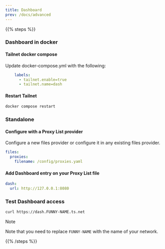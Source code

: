 ```yaml
---
title: Dashboard
prev: /docs/advanced
---
```


{{% steps %}}

### Dashboard in docker

#### Tailnet docker compose

Update docker-compose.yml with the following:

```yaml  {filename="/config/tailnet.yaml"}
    labels:
      - tailnet.enable=true
      - tailnet.name=dash
```

#### Restart Tailnet

```bash
docker compose restart
```

### Standalone

#### Configure with a Proxy List provider

Configure a new files provider or configure it in any existing files provider.

```yaml  {filename="/config/tailnet.yaml"}
files:
  proxies:
    filename: /config/proxies.yaml
```

#### Add Dashboard entry on your Proxy List file

```yaml {filename="/config/proxies.yaml"}
dash:
  url: http://127.0.0.1:8080
```

### Test Dashboard access

```bash
curl https://dash.FUNNY-NAME.ts.net
```

> [!NOTE]
> Note that you need to replace `FUNNY-NAME` with the name of your network.

{{% /steps %}}
